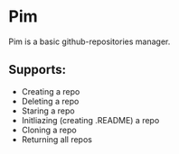 # Pim
Pim is a basic github-repositories manager.

## Supports:
- Creating a repo
- Deleting a repo
- Staring a repo
- Initliazing (creating .README) a repo
- Cloning a repo
- Returning all repos
